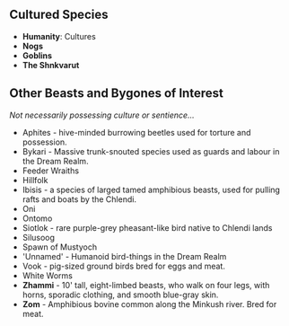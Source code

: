 ## Cultured Species
* **Humanity**: Cultures
* **Nogs**
* **Goblins**
* **The Shnkvarut**

## Other Beasts and Bygones of Interest
*Not necessarily possessing culture or sentience...*

* Aphites - hive-minded burrowing beetles used for torture and possession.
* Bykari - Massive trunk-snouted species used as guards and labour in the Dream Realm.
* Feeder Wraiths
* Hillfolk
* Ibisis - a species of larged tamed amphibious beasts, used for pulling rafts and boats by the Chlendi.
* Oni
* Ontomo
* Siotlok - rare purple-grey pheasant-like bird native to Chlendi lands
* Silusoog
* Spawn of Mustyoch
* 'Unnamed' - Humanoid bird-things in the Dream Realm
* Vook - pig-sized ground birds bred for eggs and meat.
* White Worms
* **Zhammi** - 10' tall, eight-limbed beasts, who walk on four legs, with horns, sporadic clothing, and smooth blue-gray skin.
* **Zom** - Amphibious bovine common along the Minkush river. Bred for meat.
